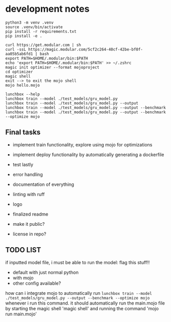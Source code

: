 # development notes

```text
python3 -m venv .venv
source .venv/bin/activate
pip install -r requirements.txt
pip install -e .
```

```text
curl https://get.modular.com | sh
curl -ssL https://magic.modular.com/5cf2c264-40cf-42be-bf0f-aa05b5ab6fd1 | bash
export PATH=$HOME/.modular/bin:$PATH
echo 'export PATH=$HOME/.modular/bin:$PATH' >> ~/.zshrc
magic init optimizer --format mojoproject
cd optimizer
magic shell
exit --> to exit the mojo shell
mojo hello.mojo
```

```text
lunchbox --help
lunchbox train --model ./test_models/gru_model.py
lunchbox train --model ./test_models/gru_model.py --output
lunchbox train --model ./test_models/gru_model.py --output --benchmark
lunchbox train --model ./test_models/gru_model.py --output --benchmark --optimize mojo
```

## Final tasks

- implement train functionality, explore using mojo for optimizations
- implement deploy functionality by automatically generating a dockerfile
- test lastly

- error handling
- documentation of everything
- linting with ruff
- logo
- finalized readme
- make it public?
- license in repo?

## TODO LIST

if inputted model file, i must be able to run the model: flag this stuff!!

- default with just normal python
- with mojo
- other config available?

how can i integrate mojo to automatically run
`lunchbox train --model ./test_models/gru_model.py --output --benchmark --optimize mojo`
whenever i run this command. it should automatically run the main.mojo file by starting the magic shell 'magic shell' and running the command 'mojo run main.mojo'
